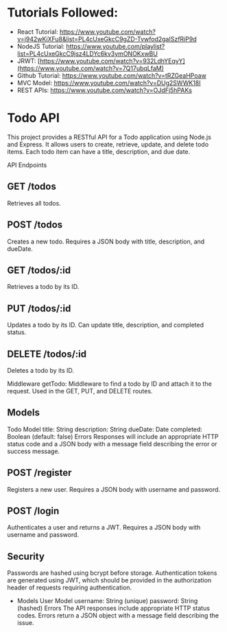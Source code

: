 # Tutorials Followed:
- React Tutorial: https://www.youtube.com/watch?v=j942wKiXFu8&list=PL4cUxeGkcC9gZD-Tvwfod2gaISzfRiP9d
- NodeJS Tutorial: https://www.youtube.com/playlist?list=PL4cUxeGkcC9jsz4LDYc6kv3ymONOKxwBU
- JRWT: [https://www.youtube.com/watch?v=932LdhYEqyY](https://www.youtube.com/watch?v=7Q17ubqLfaM)
- Github Tutorial: https://www.youtube.com/watch?v=tRZGeaHPoaw
- MVC Model: https://www.youtube.com/watch?v=DUg2SWWK18I
- REST APIs: https://www.youtube.com/watch?v=OJdFj5hPAKs


# Todo API

This project provides a RESTful API for a Todo application using Node.js and Express. It allows users to create, retrieve, update, and delete todo items. Each todo item can have a title, description, and due date.

API Endpoints
## GET /todos
Retrieves all todos.

## POST /todos
Creates a new todo. Requires a JSON body with title, description, and dueDate.

## GET /todos/:id
Retrieves a todo by its ID.

## PUT /todos/:id
Updates a todo by its ID. Can update title, description, and completed status.

## DELETE /todos/:id
Deletes a todo by its ID.

Middleware
getTodo: Middleware to find a todo by ID and attach it to the request. Used in the GET, PUT, and DELETE routes.

## Models
Todo Model
title: String
description: String
dueDate: Date
completed: Boolean (default: false)
Errors
Responses will include an appropriate HTTP status code and a JSON body with a message field describing the error or success message.

## POST /register
Registers a new user. Requires a JSON body with username and password.

## POST /login
Authenticates a user and returns a JWT. Requires a JSON body with username and password.

## Security
Passwords are hashed using bcrypt before storage. Authentication tokens are generated using JWT, which should be provided in the authorization header of requests requiring authentication.

- Models
User Model
username: String (unique)
password: String (hashed)
Errors
The API responses include appropriate HTTP status codes. Errors return a JSON object with a message field describing the issue.
